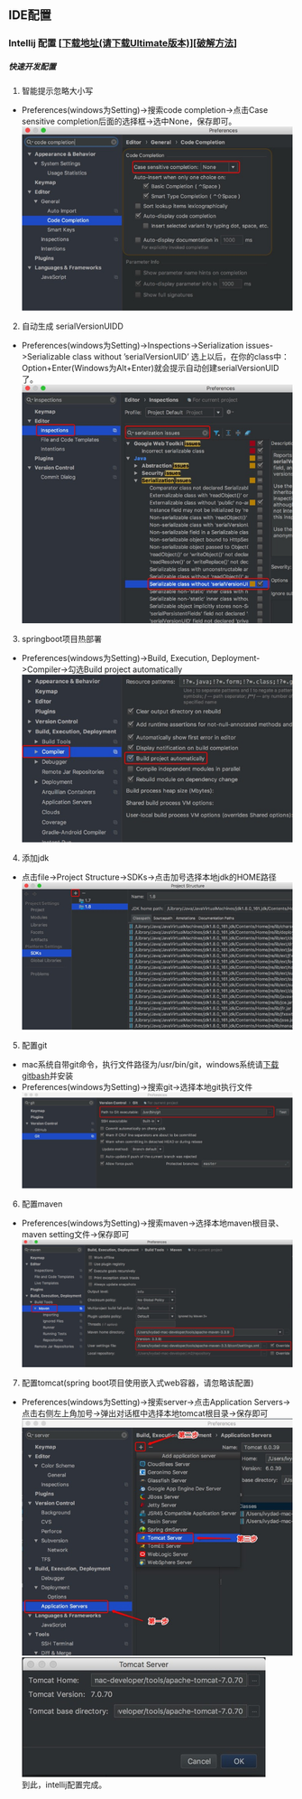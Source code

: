 ## IDE配置
### Intellij 配置 [[下载地址(请下载Ultimate版本)](https://www.jetbrains.com/idea/download)][[破解方法](http://idea.lanyus.com)]
##### 快速开发配置
1. 智能提示忽略大小写
* Preferences(windows为Setting)->搜索code completion->点击Case sensitive completion后面的选择框->选中None，保存即可。<br>
![智能提示忽略大小写](https://github.com/xiongzhao1217/markdown-photos/blob/master/C911435974FE848F06993BE3F1975CA1.jpg?raw=true)

2. 自动生成 serialVersionUIDD
* Preferences(windows为Setting)->Inspections->Serialization issues->Serializable class without ’serialVersionUID’ 
选上以后，在你的class中：Option+Enter(Windows为Alt+Enter)就会提示自动创建serialVersionUID了。<br>
![自动生成序列号](https://github.com/xiongzhao1217/markdown-photos/blob/master/serializableID.jpg?raw=true)

3. springboot项目热部署
* Preferences(windows为Setting)->Build, Execution, Deployment->Compiler->勾选Build project automatically
![自动生成序列号](https://github.com/xiongzhao1217/markdown-photos/blob/master/ide-autobuild.jpg?raw=true)

4. 添加jdk
* 点击file->Project Structure->SDKs->点击加号选择本地jdk的HOME路径<br>
![配置git](https://github.com/xiongzhao1217/markdown-photos/blob/master/ide-jdk.jpg?raw=true)

5. 配置git
* mac系统自带git命令，执行文件路径为/usr/bin/git，windows系统请[下载gitbash](http://gitforwindows.org/)并安装
* Preferences(windows为Setting)->搜索git->选择本地git执行文件<br>
![配置git](https://github.com/xiongzhao1217/markdown-photos/blob/master/ide-git.jpg?raw=true)

6. 配置maven
* Preferences(windows为Setting)->搜索maven->选择本地maven根目录、maven setting文件->保存即可<br>
![配置maven](https://github.com/xiongzhao1217/markdown-photos/blob/master/mvn.jpg?raw=true)

7. 配置tomcat(spring boot项目使用嵌入式web容器，请忽略该配置)
* Preferences(windows为Setting)->搜索server->点击Application Servers->点击右侧左上角加号->弹出对话框中选择本地tomcat根目录->保存即可<br>
![配置tomcat01](https://github.com/xiongzhao1217/markdown-photos/blob/master/ide-tomcat01.jpg?raw=true)<br>
![配置tomcat02](https://github.com/xiongzhao1217/markdown-photos/blob/master/ide-tomcat02.jpg?raw=true)
<br>到此，intellij配置完成。
